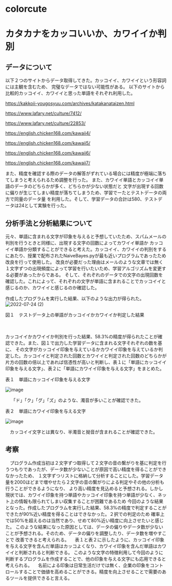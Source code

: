 # colorcute

# カタカナをカッコいいか、カワイイか判別

## データについて
以下２つのサイトからデータ取得してきた。カッコイイ、カワイイという形容詞には主観を含むため、
完璧なデータではない可能性がある。
以下のサイトから比較的カッコイイ、カワイイと思った単語をそれぞれ利用した。

https://kakkoii-yougosyuu.com/archives/katakanataizen.html

https://www.lafary.net/culture/7412/

https://www.lafary.net/culture/22853/

https://english.chicken168.com/kawaii4/

https://english.chicken168.com/kawaii5/

https://english.chicken168.com/kawaii6/

https://english.chicken168.com/kawaii7/

また、精度を確認する際のデータの解答がずれている場合には精度が極端に落ちてしまうと考えられるため調整を行った。
また、カワイイ単語とカッコイイ単語のデータのどちらかが多く、どちらかが少ない状態だと
文字が出現する回数に偏りが生じてしまい精度が落ちてしまうため、学習でーたとテストデータの両方で同量のデータ量
を利用した。そして、学習データの合計は580、テストデータは24として実験を行った。

## 分析手法と分析結果について
元々、単語に含まれる文字が印象を与えると予想していたため、スパムメールの判別を行うときと同様に、出現する文字の回数によってカワイイ単語か
カッコイイ単語か分類することができると考えた。カッコイイ、カワイイの判別をするにあたり、授業で配布されたNaiveBayes.pyが最も近いプログラムであったため改良を行って使用した。
改良が必要だった理由はメールのような文章では無く１文字ずつの出現頻度によって学習を行いたいため、学習アルゴリズムを変更する必要があったからである。
そして、それぞれのデータでの文字の出現回数を確認した。これによって、それぞれの文字が単語に含まれることでカッコイイと感じるのか、カワイイと感じるのか確認した。


作成したプログラムを実行した結果、以下のような出力が得られた。
![2022-07-24 (2)](https://user-images.githubusercontent.com/69957617/180643137-cd8f0830-d83c-4ff2-bab3-c2add8f19c93.png)

図１　テストデータ上の単語がカッコイイかカワイイか判定した結果

　

カッコイイかカワイイか判別を行った結果、58.3%の精度が得られたことが確認できた。また、図１で出力した学習データに含まれる文字それぞれの数を基に、
その文字がカッコイイ印象を与えているかカワイイ印象を与えているか判定した。カッコイイと判定された回数とカワイイと判定された回数のどちらかが
片方の回数の倍以上であれば信憑性が高いと判断し、表１に「単語にカッコイイ印象を与える文字」、表２に「単語にカワイイ印象を与える文字」をまとめた。

表１　単語にカッコイイ印象を与える文字

![image](https://user-images.githubusercontent.com/69957617/180649561-ada7dac0-38d1-472e-b9ff-d6694e3951cb.png)

　
 「ド」「ク」「グ」「ズ」のような、濁音が多いことが確認できた。 

表２　単語にカワイイ印象を与える文字

![image](https://user-images.githubusercontent.com/69957617/180649589-b13c55ec-3ce3-45ed-be4c-789cac5c57e3.png)

　カッコイイ文字とは異なり、半濁音と拗音が含まれることが確認できた。
 

## 考察
　プログラム作成当初は２文字ずつ取得して２文字の音の繋がりを基に判定を行うつもりであったが、データ数が少ないことが原因で高い精度を得ることができなかったため、
１文字ずつリストに格納して分析することにした。学習データ量を2000ほどまで増やせたら２文字の音の繋がりによる判定やその他の分析も行うことができるようになり、
より高い精度を見込めると予想される。しかし現状では、カワイイ印象を持つ単語やカッコイイ印象を持つ単語が少なく、ネット上の情報も限られてしまい収集することが困難であるため
今回のような結果となった。作成したプログラムを実行した結果、58.3%の精度で判定することができたが90%近い精度を得ることはできなかった。２択での判定のため
確率上では50%を超えるのは当然であり、せめて80%近い精度に向上させたいと感じた。
このような結果になった原因としては、データの偏りやデータ数が少ないことが予想される。そのため、データの偏りを調整したり、データ数を増やすことで
改善できると考えられる。
　表１と表２に示したように、カッコイイ印象を与える文字を含んだ単語はカッコよくなり、カワイイ印象を含んだ単語はカワイイと判断されると判断できる。
このような文字の特徴利用して今回のように判断するプログラムを作成することで、他の印象を与える文字にも応用できると考えられる。
　名前による印象は日常生活だけでは無く、企業の印象をコントロールすることで価値を高めることができる。精度を向上させることで需要のあるツールを提供できると言える。

